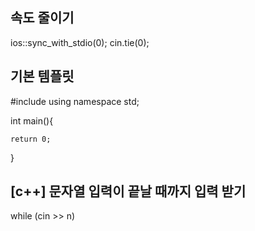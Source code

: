 ## 속도 줄이기

ios::sync_with_stdio(0);
cin.tie(0);

## 기본 템플릿

#include <iostream>
using namespace std;

int main(){

    return 0;

}

## [c++] 문자열 입력이 끝날 때까지 입력 받기

while (cin >> n)
